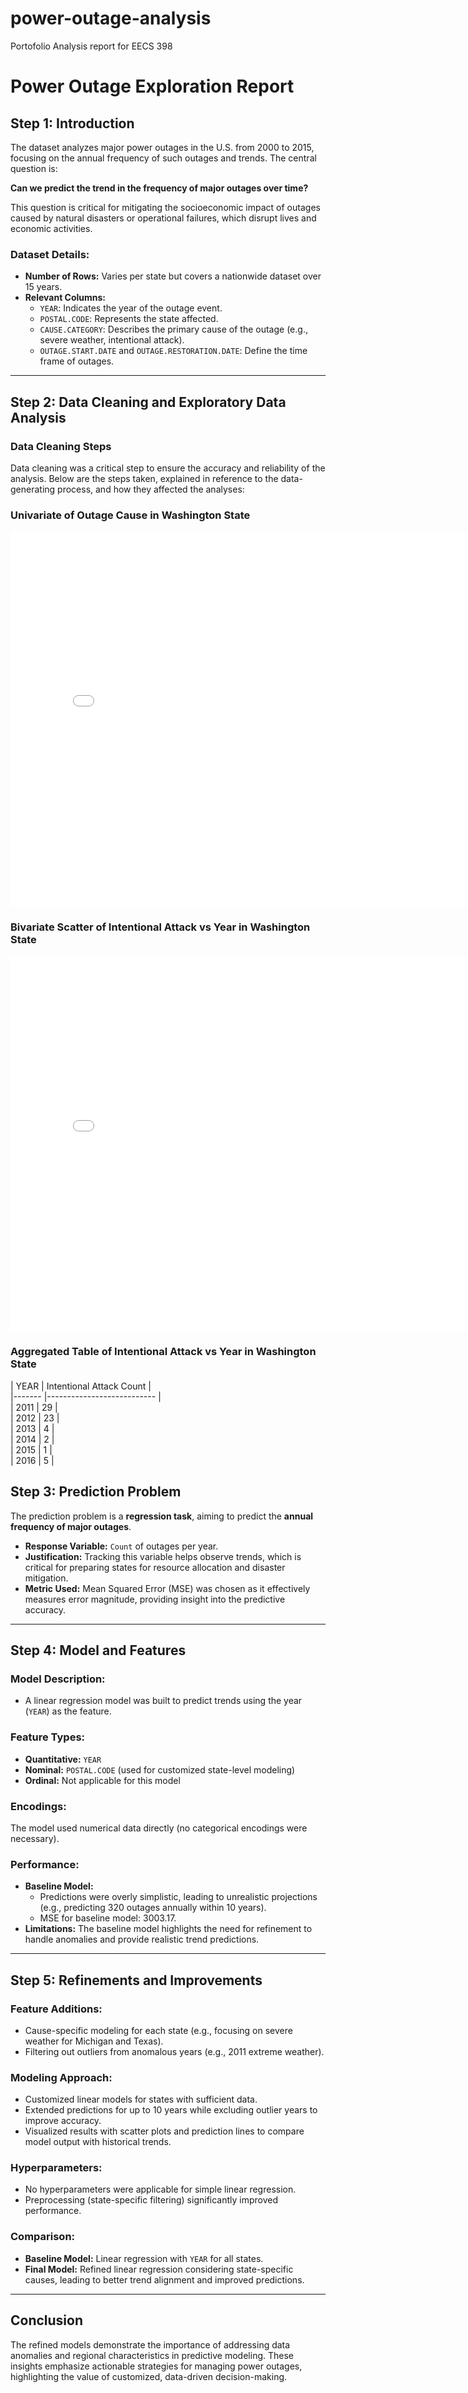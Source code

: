 # power-outage-analysis
Portofolio Analysis report for EECS 398

# Power Outage Exploration Report

## Step 1: Introduction
The dataset analyzes major power outages in the U.S. from 2000 to 2015, focusing on the annual frequency of such outages and trends. The central question is:

**Can we predict the trend in the frequency of major outages over time?**

This question is critical for mitigating the socioeconomic impact of outages caused by natural disasters or operational failures, which disrupt lives and economic activities.

### Dataset Details:
- **Number of Rows:** Varies per state but covers a nationwide dataset over 15 years.
- **Relevant Columns:**
  - `YEAR`: Indicates the year of the outage event.
  - `POSTAL.CODE`: Represents the state affected.
  - `CAUSE.CATEGORY`: Describes the primary cause of the outage (e.g., severe weather, intentional attack).
  - `OUTAGE.START.DATE` and `OUTAGE.RESTORATION.DATE`: Define the time frame of outages.

---


## Step 2: Data Cleaning and Exploratory Data Analysis

### Data Cleaning Steps
Data cleaning was a critical step to ensure the accuracy and reliability of the analysis. Below are the steps taken, explained in reference to the data-generating process, and how they affected the analyses:

### Univariate of Outage Cause in Washington State
<iframe
  src="washington.html"
  width="800"
  height="600"
  frameborder="0"
></iframe>

### Bivariate Scatter of Intentional Attack vs Year in Washington State
<iframe
  src="Bivar.html"
  width="800"
  height="600"
  frameborder="0"
></iframe>

### Aggregated Table of Intentional Attack vs Year in Washington State
|   YEAR |   Intentional Attack Count |<br>
|------- |--------------------------- |<br>
|   2011 |                         29 |<br>
|   2012 |                         23 |<br>
|   2013 |                          4 |<br>
|   2014 |                          2 |<br>
|   2015 |                          1 |<br>
|   2016 |                          5 |<br>

## Step 3: Prediction Problem
The prediction problem is a **regression task**, aiming to predict the **annual frequency of major outages**.

- **Response Variable:** `Count` of outages per year.
- **Justification:** Tracking this variable helps observe trends, which is critical for preparing states for resource allocation and disaster mitigation.
- **Metric Used:** Mean Squared Error (MSE) was chosen as it effectively measures error magnitude, providing insight into the predictive accuracy.

---

## Step 4: Model and Features

### Model Description:
- A linear regression model was built to predict trends using the year (`YEAR`) as the feature.

### Feature Types:
- **Quantitative:** `YEAR`
- **Nominal:** `POSTAL.CODE` (used for customized state-level modeling)
- **Ordinal:** Not applicable for this model

### Encodings:
The model used numerical data directly (no categorical encodings were necessary).

### Performance:
- **Baseline Model:**
  - Predictions were overly simplistic, leading to unrealistic projections (e.g., predicting 320 outages annually within 10 years).
  - MSE for baseline model: 3003.17.
- **Limitations:** The baseline model highlights the need for refinement to handle anomalies and provide realistic trend predictions.

---

## Step 5: Refinements and Improvements

### Feature Additions:
- Cause-specific modeling for each state (e.g., focusing on severe weather for Michigan and Texas).
- Filtering out outliers from anomalous years (e.g., 2011 extreme weather).

### Modeling Approach:
- Customized linear models for states with sufficient data.
- Extended predictions for up to 10 years while excluding outlier years to improve accuracy.
- Visualized results with scatter plots and prediction lines to compare model output with historical trends.

### Hyperparameters:
- No hyperparameters were applicable for simple linear regression.
- Preprocessing (state-specific filtering) significantly improved performance.

### Comparison:
- **Baseline Model:** Linear regression with `YEAR` for all states.
- **Final Model:** Refined linear regression considering state-specific causes, leading to better trend alignment and improved predictions.

---

## Conclusion
The refined models demonstrate the importance of addressing data anomalies and regional characteristics in predictive modeling. These insights emphasize actionable strategies for managing power outages, highlighting the value of customized, data-driven decision-making.
